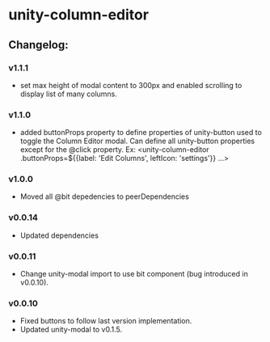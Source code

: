 # unity-column-editor

## Changelog:

### v1.1.1
- set max height of modal content to 300px and enabled scrolling to display list of many columns.

### v1.1.0
- added buttonProps property to define properties of unity-button used to toggle the Column Editor modal. Can define all unity-button properties except for the @click property.
Ex: <unity-column-editor .buttonProps=${{label: 'Edit Columns', leftIcon: 'settings'}} ...></unity-column-editor>

### v1.0.0
- Moved all @bit depedencies to peerDependencies

### v0.0.14
- Updated dependencies

### v0.0.11
- Change unity-modal import to use bit component (bug introduced in v0.0.10).

### v0.0.10
- Fixed buttons to follow last version implementation.
- Updated unity-modal to v0.1.5.


